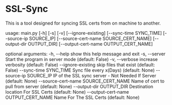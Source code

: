 # SSL-Sync
This is a tool designed for syncing SSL certs from on machine to another. 



usage: main.py [-h] [-s] [-v] [--ignore-existing] [--sync-time SYNC_TIME] [--source-ip SOURCE_IP] [--source-cert-name SOURCE_CERT_NAME] [--output-dir OUTPUT_DIR] [--output-cert-name OUTPUT_CERT_NAME]

optional arguments:
  -h, --help            show this help message and exit
  -s, --server          Start the program in server mode (default: False)
  -v, --verbose         increase verbosity (default: False)
  --ignore-existing     skip files that exist (default: False)
  --sync-time SYNC_TIME
                        Sync file every x(Days) (default: None)
  --source-ip SOURCE_IP
                        IP of the SSL sync server - Not Needed If Server (default: None)
  --source-cert-name SOURCE_CERT_NAME
                        Name of cert to pull from server (default: None)
  --output-dir OUTPUT_DIR
                        Destination location For SSL Certs (default: None)
  --output-cert-name OUTPUT_CERT_NAME
                        Name For The SSL Certs (default: None)
